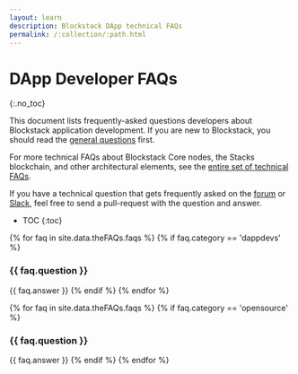 ```yaml
---
layout: learn
description: Blockstack DApp technical FAQs
permalink: /:collection/:path.html
---
```

# DApp Developer FAQs
{:.no_toc}

This document lists frequently-asked questions developers about Blockstack application development. If you are new to Blockstack, you should read the [general questions]({{site.baseurl}}/faqs/allFAQs.html) first.

For more technical FAQs about Blockstack Core nodes, the Stacks blockchain, and other architectural elements, see the [entire set of technical FAQs]({{site.baseurl}}/core/faq_technical.html).

If you have a technical question that gets frequently asked on the
[forum](https://forum.blockstack.org) or [Slack](https://blockstack.slack.com),
feel free to send a pull-request with the question and answer.

* TOC
{:toc}

{% for faq in site.data.theFAQs.faqs %}
   {% if faq.category == 'dappdevs' %}
### {{ faq.question }}
{{ faq.answer }}
  {% endif %}
{% endfor %}

{% for faq in site.data.theFAQs.faqs %}
   {% if faq.category == 'opensource' %}
### {{ faq.question }}
{{ faq.answer }}
  {% endif %}
{% endfor %}
